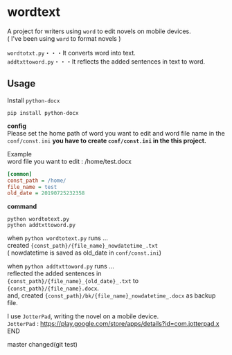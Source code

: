 # wordtext
A project for writers using `word` to edit novels on mobile devices.  
( I've been using `ward` to format novels )
  
`wordtotxt.py`・・・It converts word into text.  
`addtxttoword.py`・・・It reflects the added sentences in text to word.  
  
## Usage
Install `python-docx`
```
pip install python-docx
```
__config__  
Please set the home path of word you want to edit and word file name in the `conf/const.ini` 
__you have to create `conf/const.ini` in the this project.__ 
  
Example  
word file you want to edit : /home/test.docx
```const.ini
[common]
const_path = /home/
file_name = test
old_date = 20190725232358
```
  
__command__
```
python wordtotext.py
python addtxttoword.py
```  
when `python wordtotext.py` runs ...  
created `{const_path}/{file_name}_nowdatetime_.txt`  
( nowdatetime is saved as old_date in `conf/const.ini`)  
  
when `python addtxttoword.py` runs ...   
reflected the added sentences in `{const_path}/{file_name}_{old_date}_.txt` to `{const_path}/{file_name}.docx`.  
and, created `{const_path}/bk/{file_name}_nowdatetime_.docx` as backup file.  
  
I use `JotterPad`, writing the novel on a mobile device.  
`JotterPad` : https://play.google.com/store/apps/details?id=com.jotterpad.x  
END

master changed(git test)
